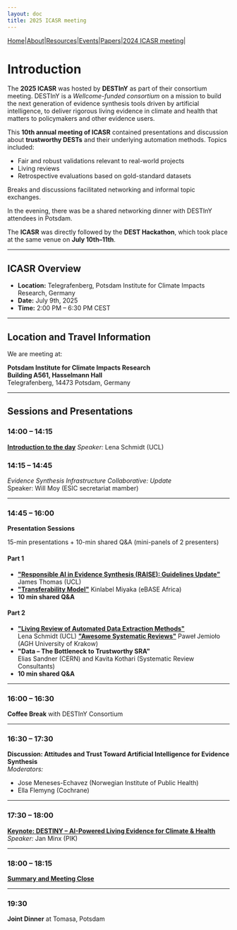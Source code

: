 ```yaml
---
layout: doc
title: 2025 ICASR meeting
---
```

[Home](index.md)|[About](about.md)|[Resources](resources.md)|[Events](events.md)|[Papers](papers.md)|[2024 ICASR meeting](2025_meeting.md)|  


# Introduction

The **2025 ICASR** was hosted by **DESTInY** as part of their consortium meeting. DESTInY is a *Wellcome-funded consortium* on a mission to build the next generation of evidence synthesis tools driven by artificial intelligence, to deliver rigorous living evidence in climate and health that matters to policymakers and other evidence users.

This **10th annual meeting of ICASR** contained presentations and discussion about **trustworthy DESTs** and their underlying automation methods. Topics included:

- Fair and robust validations relevant to real-world projects  
- Living reviews  
- Retrospective evaluations based on gold-standard datasets  

Breaks and discussions facilitated networking and informal topic exchanges.

In the evening, there was be a shared networking dinner with DESTInY attendees in Potsdam. 

The **ICASR** was directly followed by the **DEST Hackathon**, which took place at the same venue on **July 10th–11th**.

---

## ICASR Overview

- **Location:** Telegrafenberg, Potsdam Institute for Climate Impacts Research, Germany  
- **Date:** July 9th, 2025  
- **Time:** 2:00 PM – 6:30 PM CEST  

---

## Location and Travel Information

We are meeting at:

**Potsdam Institute for Climate Impacts Research**  
**Building A561, Hasselmann Hall**  
Telegrafenberg, 14473 Potsdam, Germany

---

## Sessions and Presentations

### 14:00 – 14:15  
[**Introduction to the day**](presentations/2025/ICASR_welcome_and_closing.pdf)
*Speaker:* Lena Schmidt (UCL)

### 14:15 – 14:45  
*Evidence Synthesis Infrastructure Collaborative: Update*  
Speaker: Will Moy (ESIC secretariat mamber)

---

### 14:45 – 16:00  
**Presentation Sessions** 

15-min presentations + 10-min shared Q&A (mini-panels of 2 presenters)

#### Part 1
- [**"Responsible AI in Evidence Synthesis (RAISE): Guidelines Update"**](presentations/2025/J_Thomas_RAISE.pdf) 
  James Thomas (UCL)
- [**"Transferability Model"**](presentations/2025/M_Kinlabel_Transferability_model.pdf) 
  Kinlabel Miyaka (eBASE Africa)  
- **10 min shared Q&A**

#### Part 2
- [**"Living Review of Automated Data Extraction Methods"**](presentations/2025/L_Schmidt_LSR_dataextraction.pdf)  
  Lena Schmidt (UCL)
  [**"Awesome Systematic Reviews"**](presentations/2025/P_Jemiolo_AwesomeSR.pdf)
  Paweł Jemioło (AGH University of Krakow)
- **"Data – The Bottleneck to Trustworthy SRA"**  
  Elias Sandner (CERN) and Kavita Kothari (Systematic Review Consultants)  
- **10 min shared Q&A**

---

### 16:00 – 16:30  
**Coffee Break** with DESTInY Consortium

---

### 16:30 – 17:30  
**Discussion: Attitudes and Trust Toward Artificial Intelligence for Evidence Synthesis**  
*Moderators:*  
- Jose Meneses-Echavez (Norwegian Institute of Public Health)  
- Ella Flemyng (Cochrane)

---

### 17:30 – 18:00   
[**Keynote: DESTINY – AI-Powered Living Evidence for Climate & Health**](presentations/2025/J_Minx_DESTINY_keynote.pdf)  
*Speaker:* Jan Minx (PIK)

---

### 18:00 – 18:15  
[**Summary and Meeting Close**](presentations/2025/ICASR_welcome_and_closing.pdf)

---

### 19:30  
**Joint Dinner** at Tomasa, Potsdam
